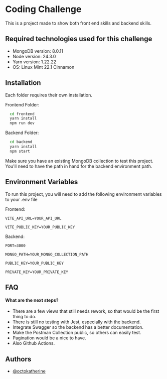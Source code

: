 
# Coding Challenge

This is a project made to show both front end skills and backend skills.
## Required technologies used for this challenge

- MongoDB version: 8.0.11
- Node version: 24.3.0
- Yarn version: 1.22.22
- OS: Linux Mint 22.1 Cinnamon
## Installation

Each folder requires their own installation.

Frontend Folder:

```bash
  cd frontend
  yarn install
  npm run dev
```

Backend Folder:

```bash
  cd backend
  yarn install
  npm start
```

Make sure you have an existing MongoDB collection to test this project.
You'll need to have the path in hand for the backend environment path.
## Environment Variables

To run this project, you will need to add the following environment variables to your .env file

Frontend: 

`VITE_API_URL=YOUR_API_URL`

`VITE_PUBLIC_KEY=YOUR_PUBLIC_KEY`

Backend:

`PORT=3000`

`MONGO_PATH=YOUR_MONGO_COLLECTION_PATH`

`PUBLIC_KEY=YOUR_PUBLIC_KEY`

`PRIVATE_KEY=YOUR_PRIVATE_KEY`
## FAQ

#### What are the next steps?

- There are a few views that still needs rework, so that would be the first thing to do.
- There is still no testing with Jest, especially with the backend.
- Integrate Swagger so the backend has a better documentation.
- Make the Postman Collection public, so others can easily test.
- Pagination would be a nice to have.
- Also Github Actions.


## Authors

- [@octokatherine](https://www.github.com/octokatherine)


